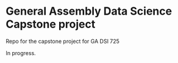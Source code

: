 # General Assembly Data Science Capstone project

Repo for the capstone project for GA DSI 725

In progress.
